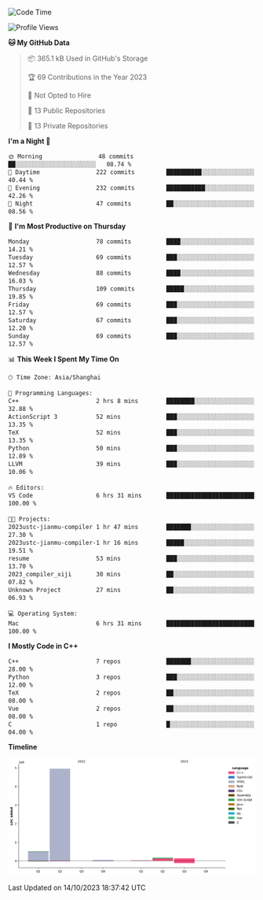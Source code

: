 <!--START_SECTION:waka-->
![Code Time](http://img.shields.io/badge/Code%20Time-231%20hrs%2047%20mins-blue)

![Profile Views](http://img.shields.io/badge/Profile%20Views-9-blue)

**🐱 My GitHub Data** 

> 📦 365.1 kB Used in GitHub's Storage 
 > 
> 🏆 69 Contributions in the Year 2023
 > 
> 🚫 Not Opted to Hire
 > 
> 📜 13 Public Repositories 
 > 
> 🔑 13 Private Repositories 
 > 
**I'm a Night 🦉** 

```text
🌞 Morning                48 commits          ██░░░░░░░░░░░░░░░░░░░░░░░   08.74 % 
🌆 Daytime                222 commits         ██████████░░░░░░░░░░░░░░░   40.44 % 
🌃 Evening                232 commits         ███████████░░░░░░░░░░░░░░   42.26 % 
🌙 Night                  47 commits          ██░░░░░░░░░░░░░░░░░░░░░░░   08.56 % 
```
📅 **I'm Most Productive on Thursday** 

```text
Monday                   78 commits          ████░░░░░░░░░░░░░░░░░░░░░   14.21 % 
Tuesday                  69 commits          ███░░░░░░░░░░░░░░░░░░░░░░   12.57 % 
Wednesday                88 commits          ████░░░░░░░░░░░░░░░░░░░░░   16.03 % 
Thursday                 109 commits         █████░░░░░░░░░░░░░░░░░░░░   19.85 % 
Friday                   69 commits          ███░░░░░░░░░░░░░░░░░░░░░░   12.57 % 
Saturday                 67 commits          ███░░░░░░░░░░░░░░░░░░░░░░   12.20 % 
Sunday                   69 commits          ███░░░░░░░░░░░░░░░░░░░░░░   12.57 % 
```


📊 **This Week I Spent My Time On** 

```text
🕑︎ Time Zone: Asia/Shanghai

💬 Programming Languages: 
C++                      2 hrs 8 mins        ████████░░░░░░░░░░░░░░░░░   32.88 % 
ActionScript 3           52 mins             ███░░░░░░░░░░░░░░░░░░░░░░   13.35 % 
TeX                      52 mins             ███░░░░░░░░░░░░░░░░░░░░░░   13.35 % 
Python                   50 mins             ███░░░░░░░░░░░░░░░░░░░░░░   12.89 % 
LLVM                     39 mins             ███░░░░░░░░░░░░░░░░░░░░░░   10.06 % 

🔥 Editors: 
VS Code                  6 hrs 31 mins       █████████████████████████   100.00 % 

🐱‍💻 Projects: 
2023ustc-jianmu-compiler 1 hr 47 mins        ███████░░░░░░░░░░░░░░░░░░   27.30 % 
2023ustc-jianmu-compiler-1 hr 16 mins        █████░░░░░░░░░░░░░░░░░░░░   19.51 % 
resume                   53 mins             ███░░░░░░░░░░░░░░░░░░░░░░   13.70 % 
2023_compiler_xiji       30 mins             ██░░░░░░░░░░░░░░░░░░░░░░░   07.82 % 
Unknown Project          27 mins             ██░░░░░░░░░░░░░░░░░░░░░░░   06.93 % 

💻 Operating System: 
Mac                      6 hrs 31 mins       █████████████████████████   100.00 % 
```

**I Mostly Code in C++** 

```text
C++                      7 repos             ███████░░░░░░░░░░░░░░░░░░   28.00 % 
Python                   3 repos             ███░░░░░░░░░░░░░░░░░░░░░░   12.00 % 
TeX                      2 repos             ██░░░░░░░░░░░░░░░░░░░░░░░   08.00 % 
Vue                      2 repos             ██░░░░░░░░░░░░░░░░░░░░░░░   08.00 % 
C                        1 repo              █░░░░░░░░░░░░░░░░░░░░░░░░   04.00 % 
```



**Timeline**

![Lines of Code chart](https://raw.githubusercontent.com/xkz0777/xkz0777/master/assets/bar_graph.png)


 Last Updated on 14/10/2023 18:37:42 UTC
<!--END_SECTION:waka-->
